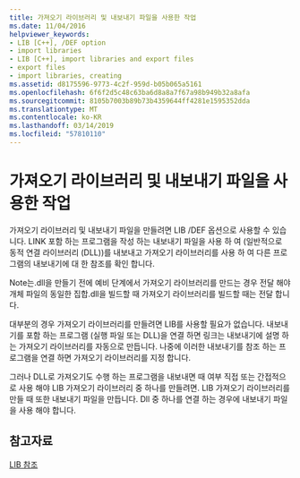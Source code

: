 ```yaml
---
title: 가져오기 라이브러리 및 내보내기 파일을 사용한 작업
ms.date: 11/04/2016
helpviewer_keywords:
- LIB [C++], /DEF option
- import libraries
- LIB [C++], import libraries and export files
- export files
- import libraries, creating
ms.assetid: d8175596-9773-4c2f-959d-b05b065a5161
ms.openlocfilehash: 6f6f2d5c48c63ba6d8a8a7f67a98b949b32a8afa
ms.sourcegitcommit: 8105b7003b89b73b4359644ff4281e1595352dda
ms.translationtype: MT
ms.contentlocale: ko-KR
ms.lasthandoff: 03/14/2019
ms.locfileid: "57810110"
---
```

# <a name="working-with-import-libraries-and-export-files"></a>가져오기 라이브러리 및 내보내기 파일을 사용한 작업

가져오기 라이브러리 및 내보내기 파일을 만들려면 LIB /DEF 옵션으로 사용할 수 있습니다. LINK 포함 하는 프로그램을 작성 하는 내보내기 파일을 사용 하 여 (일반적으로 동적 연결 라이브러리 (DLL))를 내보내고 가져오기 라이브러리를 사용 하 여 다른 프로그램의 내보내기에 대 한 참조를 확인 합니다.

Note는.dll을 만들기 전에 예비 단계에서 가져오기 라이브러리를 만드는 경우 전달 해야 개체 파일의 동일한 집합.dll을 빌드할 때 가져오기 라이브러리를 빌드할 때는 전달 합니다.

대부분의 경우 가져오기 라이브러리를 만들려면 LIB를 사용할 필요가 없습니다. 내보내기를 포함 하는 프로그램 (실행 파일 또는 DLL)을 연결 하면 링크는 내보내기에 설명 하는 가져오기 라이브러리를 자동으로 만듭니다. 나중에 이러한 내보내기를 참조 하는 프로그램을 연결 하면 가져오기 라이브러리를 지정 합니다.

그러나 DLL로 가져오기도 수행 하는 프로그램을 내보내면 때 여부 직접 또는 간접적으로 사용 해야 LIB 가져오기 라이브러리 중 하나를 만들려면. LIB 가져오기 라이브러리를 만들 때 또한 내보내기 파일을 만듭니다. Dll 중 하나를 연결 하는 경우에 내보내기 파일을 사용 해야 합니다.

## <a name="see-also"></a>참고자료

[LIB 참조](lib-reference.md)
